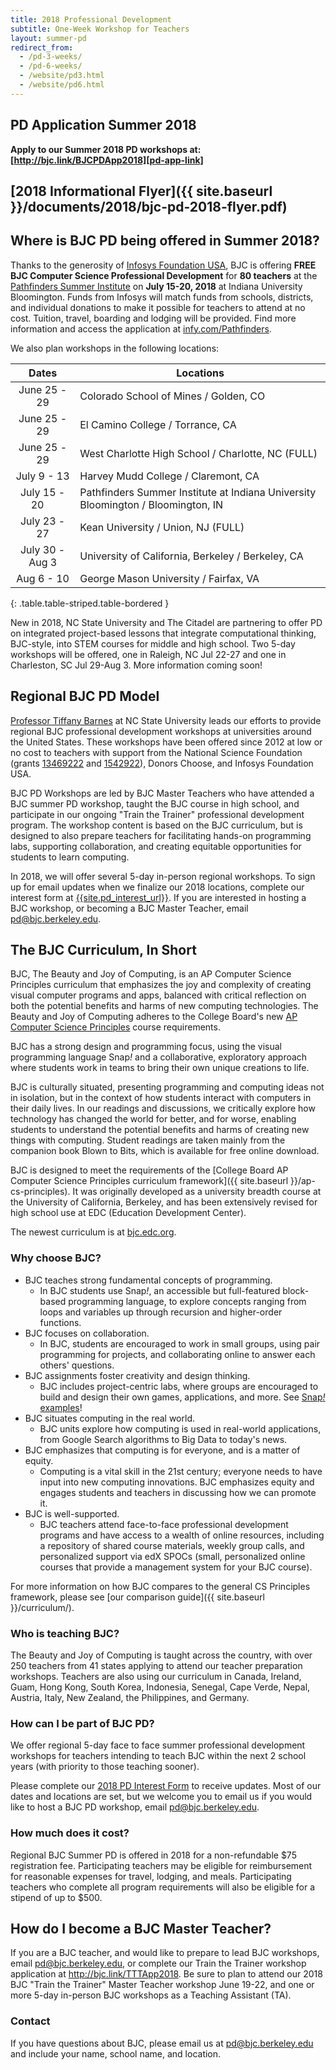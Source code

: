 ```yaml
---
title: 2018 Professional Development
subtitle: One-Week Workshop for Teachers
layout: summer-pd
redirect_from:
  - /pd-3-weeks/
  - /pd-6-weeks/
  - /website/pd3.html
  - /website/pd6.html
---
```


<!-- TODO: The last redirect URLs are temporary. -->

## PD Application Summer 2018

**Apply to our Summer 2018 PD workshops at: [http://bjc.link/BJCPDApp2018][pd-app-link]**

[pd-app-link]: http://bjc.link/BJCPDApp2018

## [2018 Informational Flyer]({{ site.baseurl }}/documents/2018/bjc-pd-2018-flyer.pdf)

## Where is BJC PD being offered in Summer 2018?

Thanks to the generosity of [Infosys Foundation USA][infosys], BJC is offering **FREE BJC Computer Science Professional Development** for **80 teachers** at the [Pathfinders Summer Institute][pathfinders] on **July 15-20, 2018** at Indiana University Bloomington. Funds from Infosys will match funds from schools, districts, and individual donations to make it possible for teachers to attend at no cost. Tuition, travel, boarding and lodging will be provided. Find more information and access the application at [infy.com/Pathfinders][pathfinders].

We also plan workshops in the following locations:

| Dates            | Locations                                                                          |
| :--------------: |------------------------------------------------------------------------------------|
| June 25 - 29     |  Colorado School of Mines / Golden, CO                                             |
| June 25 - 29     |  El Camino College / Torrance, CA                                                  |
| June 25 - 29     |  West Charlotte High School / Charlotte, NC (FULL)                                 |
| July 9 - 13      |  Harvey Mudd College / Claremont, CA                                               |
| July 15 - 20     |  Pathfinders Summer Institute at Indiana University Bloomington / Bloomington, IN  | 
| July 23 - 27     |  Kean University / Union, NJ (FULL)                                                |
| July 30 - Aug 3  |  University of California, Berkeley / Berkeley, CA                                 |
| Aug 6 - 10       |  George Mason University / Fairfax, VA                                             |
{: .table.table-striped.table-bordered }

New in 2018, NC State University and The Citadel are partnering to offer PD on integrated project-based lessons that integrate computational thinking, BJC-style, into STEM courses for middle and high school. Two 5-day workshops will be offered, one in Raleigh, NC  Jul 22-27 and one in Charleston, SC Jul 29-Aug 3. More information coming soon!

[infosys]: https://www.infosys.com/infosys-foundation/
[pathfinders]: https://infy.com/Pathfinders

## Regional BJC PD Model

[Professor Tiffany Barnes][tiffany] at NC State University leads our efforts to provide regional BJC professional development workshops at universities around the United States. These workshops have been offered since 2012 at low or no cost to teachers with support from the National Science Foundation (grants [13469222][nsf-1] and [1542922][nsf-2]), Donors Choose, and Infosys Foundation USA.

BJC PD Workshops are led by BJC Master Teachers who have attended a BJC summer PD workshop, taught the BJC course in high school, and participate in our ongoing "Train the Trainer" professional development program. The workshop content is based on the BJC curriculum, but is designed to also prepare teachers for facilitating hands-on programming labs, supporting collaboration, and creating equitable opportunities for students to learn computing.

In 2018, we will offer several 5-day in-person regional workshops. To sign up for email updates when we finalize our 2018 locations, complete our interest form at [{{site.pd_interest_url}}]({{site.pd_interest_url}}). If you are interested in hosting a BJC workshop, or becoming a BJC Master Teacher, email [pd@bjc.berkeley.edu][pd-email].

[tiffany]: http://eliza.csc.ncsu.edu/
[nsf-1]: https://nsf.gov/awardsearch/showAward?AWD_ID=1346922
[nsf-2]: https://nsf.gov/awardsearch/showAward?AWD_ID=1542922
[pd-email]: mailto:pd@bjc.berkeley.edu

## The BJC Curriculum, In Short

BJC, The Beauty and Joy of Computing, is an AP Computer Science Principles curriculum that emphasizes the joy and complexity of creating visual computer programs and apps, balanced with critical reflection on both the potential benefits and harms of new computing technologies. The Beauty and Joy of Computing adheres to the College Board's new [AP Computer Science Principles](https://advancesinap.collegeboard.org/stem/computer-science-principles) course requirements.

BJC has a strong design and programming focus, using the visual programming language Snap<em>!</em> and a collaborative, exploratory approach where students work in teams to bring their own unique creations to life.

BJC is culturally situated, presenting programming and computing ideas not in isolation, but in the context of how students interact with computers in their daily lives. In our readings and discussions, we critically explore how technology has changed the world for better, and for worse, enabling students to understand the potential benefits and harms of creating new things with computing. Student readings are taken mainly from the companion book Blown to Bits, which is available for free online download.

BJC is designed to meet the requirements of the [College Board AP Computer Science Principles curriculum framework]({{ site.baseurl }}/ap-cs-principles). It was originally developed as a university breadth course at the University of California, Berkeley, and has been extensively revised for high school use at EDC (Education Development Center).

The newest curriculum is at [bjc.edc.org](http://bjc.edc.org).

### Why choose BJC?

*   BJC teaches strong fundamental concepts of programming.
    *   In BJC students use Snap<em>!</em>, an accessible but full-featured block-based programming language, to explore concepts ranging from loops and variables up through recursion and higher-order functions.
*   BJC focuses on collaboration.
    *   In BJC, students are encouraged to work in small groups, using pair programming for projects, and collaborating online to answer each others' questions.
*   BJC assignments foster creativity and design thinking.
    *   BJC includes project-centric labs, where groups are encouraged to build and design their own games, applications, and more. See [Snap<em>!</em> examples](http://snap.berkeley.edu)!
*   BJC situates computing in the real world.
    *   BJC units explore how computing is used in real-world applications, from Google Search algorithms to Big Data to today's news.
*   BJC emphasizes that computing is for everyone, and is a matter of equity.
    *   Computing is a vital skill in the 21st century; everyone needs to have input into new computing innovations. BJC emphasizes equity and engages students and teachers in discussing how we can promote it.
*   BJC is well-supported.
    *   BJC teachers attend face-to-face professional development programs and have access to a wealth of online resources, including a repository of shared course materials, weekly group calls, and personalized support via edX SPOCs (small, personalized online courses that provide a management system for your BJC course).

For more information on how BJC compares to the general CS Principles framework, please see [our comparison guide]({{ site.baseurl }}/curriculum/).

### Who is teaching BJC?

The Beauty and Joy of Computing is taught across the country, with over 250 teachers from 41 states applying to attend our teacher preparation workshops. Teachers are also using our curriculum in Canada, Ireland, Guam, Hong Kong, South Korea, Indonesia, Senegal, Cape Verde, Nepal, Austria, Italy, New Zealand, the Philippines, and Germany.

### How can I be part of BJC PD?

We offer regional 5-day face to face summer professional development workshops for teachers intending to teach BJC within the next 2 school years (with priority to those teaching sooner).

Please complete our [2018 PD Interest Form](http://bit.ly/pdinterest18) to receive updates. Most of our dates and locations are set, but we welcome you to email us if you would like to host a BJC PD workshop, email [pd@bjc.berkeley.edu][pd-email].

### How much does it cost?

Regional BJC Summer PD is offered in 2018 for a non-refundable $75 registration fee. Participating teachers may be eligible for reimbursement for reasonable expenses for travel, lodging, and meals. Participating teachers who complete all program requirements will also be eligible for a stipend of up to $500.

## How do I become a BJC Master Teacher?
If you are a BJC teacher, and would like to prepare to lead BJC workshops, email [pd@bjc.berkeley.edu][pd-email], or complete our Train the Trainer workshop application at http://bjc.link/TTTApp2018. Be sure to plan to attend our 2018 BJC "Train the Trainer" Master Teacher workshop June 19-22, and one or more 5-day in-person BJC workshops as a Teaching Assistant (TA).

### Contact

If you have questions about BJC, please email us at [pd@bjc.berkeley.edu](mailto:pd@bjc.berkeley.edu) and include your name, school name, and location.
